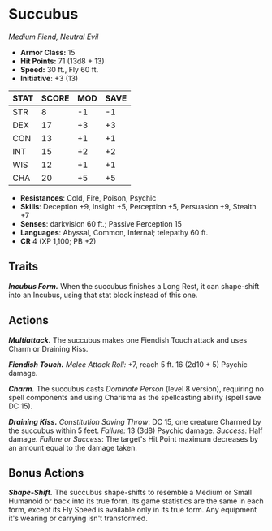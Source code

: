 # Succubus

*Medium Fiend, Neutral Evil*

- **Armor Class:** 15
- **Hit Points:** 71 (13d8 + 13)
- **Speed:** 30 ft., Fly 60 ft.
- **Initiative**: +3 (13)

|STAT|SCORE|MOD|SAVE|
| --- | --- | --- | ---- |
| STR | 8 | -1 | -1 |
| DEX | 17 | +3 | +3 |
| CON | 13 | +1 | +1 |
| INT | 15 | +2 | +2 |
| WIS | 12 | +1 | +1 |
| CHA | 20 | +5 | +5 |

- **Resistances**: Cold, Fire, Poison, Psychic
- **Skills**: Deception +9, Insight +5, Perception +5, Persuasion +9, Stealth +7
- **Senses**: darkvision 60 ft.; Passive Perception 15
- **Languages**: Abyssal, Common, Infernal; telepathy 60 ft.
- **CR** 4 (XP 1,100; PB +2)

## Traits

***Incubus Form.*** When the succubus finishes a Long Rest, it can shape-shift into an Incubus, using that stat block instead of this one.


## Actions

***Multiattack.*** The succubus makes one Fiendish Touch attack and uses Charm or Draining Kiss.

***Fiendish Touch.*** *Melee Attack Roll:* +7, reach 5 ft. 16 (2d10 + 5) Psychic damage.

***Charm.*** The succubus casts *Dominate Person* (level 8 version), requiring no spell components and using Charisma as the spellcasting ability (spell save DC 15).

***Draining Kiss.*** *Constitution Saving Throw*: DC 15, one creature Charmed by the succubus within 5 feet. *Failure:*  13 (3d8) Psychic damage. *Success:*  Half damage. *Failure or Success*:  The target's Hit Point maximum decreases by an amount equal to the damage taken.


## Bonus Actions

***Shape-Shift.*** The succubus shape-shifts to resemble a Medium or Small Humanoid or back into its true form. Its game statistics are the same in each form, except its Fly Speed is available only in its true form. Any equipment it's wearing or carrying isn't transformed.

